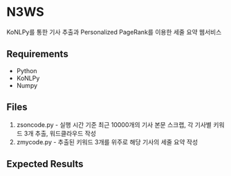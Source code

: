# N3WS
KoNLPy를 통한 기사 추출과 Personalized PageRank를 이용한 세줄 요약 웹서비스

## Requirements

- Python
- KoNLPy
- Numpy

## Files

1. zsoncode.py - 실행 시간 기준 최근 10000개의 기사 본문 스크랩, 각 기사별 키워드 3개 추출, 워드클라우드 작성
2. zmycode.py - 추출된 키워드 3개를 위주로 해당 기사의 세줄 요약 작성

## Expected Results
